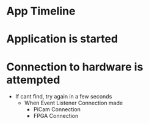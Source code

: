 # App Timeline





# Application is started 
# Connection to hardware is attempted
- If cant find, try again in a few seconds
  - When Event Listener Connection made
    - PiCam Connection
    - FPGA Connection

